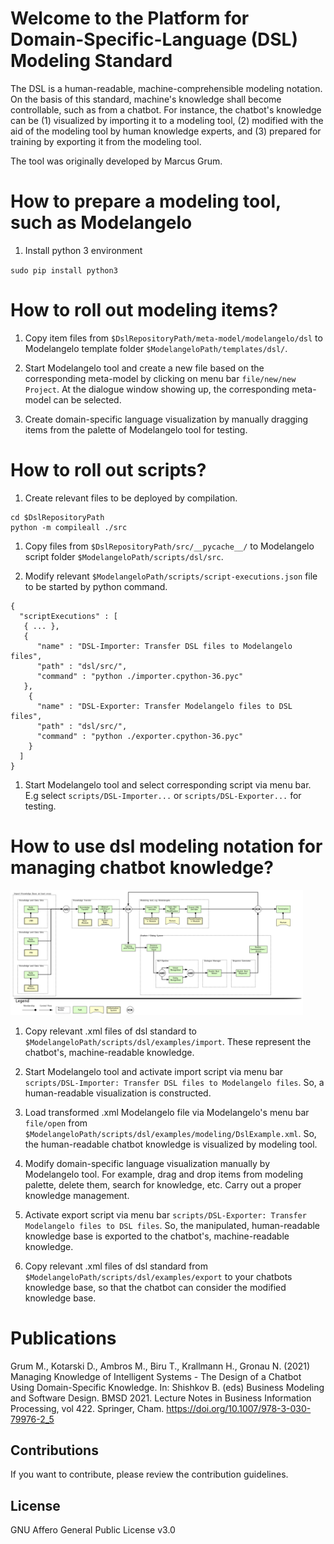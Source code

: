 # Welcome to the Platform for Domain-Specific-Language (DSL) Modeling Standard

The DSL is a human-readable, machine-comprehensible modeling notation.
On the basis of this standard, machine's knowledge shall become controllable, such as from a chatbot.
For instance, the chatbot's knowledge can be 
(1) visualized by importing it to a modeling tool,
(2) modified with the aid of the modeling tool by human knowledge experts, and
(3) prepared for training by exporting it from the modeling tool.

The tool was originally developed by Marcus Grum.


# How to prepare a modeling tool, such as Modelangelo

1. Install python 3 environment

`sudo pip install python3`

# How to roll out modeling items?

1. Copy item files from `$DslRepositoryPath/meta-model/modelangelo/dsl` to Modelangelo template folder `$ModelangeloPath/templates/dsl/`.

1. Start Modelangelo tool and create a new file based on the corresponding meta-model by clicking on menu bar `file/new/new Project`. At the dialogue window showing up, the corresponding meta-model can be selected.

1. Create domain-specific language visualization by manually dragging items from the palette of Modelangelo tool for testing.

# How to roll out scripts?

1. Create relevant files to be deployed by compilation.

```
cd $DslRepositoryPath
python -m compileall ./src
```

1. Copy files from `$DslRepositoryPath/src/__pycache__/` to Modelangelo script folder `$ModelangeloPath/scripts/dsl/src`.

1. Modify relevant `$ModelangeloPath/scripts/script-executions.json` file to be started by python command.

```
{
  "scriptExecutions" : [
   { ... },
   {
      "name" : "DSL-Importer: Transfer DSL files to Modelangelo files",
      "path" : "dsl/src/",
      "command" : "python ./importer.cpython-36.pyc"
   },
    {
      "name" : "DSL-Exporter: Transfer Modelangelo files to DSL files",
      "path" : "dsl/src/",
      "command" : "python ./exporter.cpython-36.pyc"
    }
  ]
}
```

1. Start Modelangelo tool and select corresponding script via menu bar. E.g select `scripts/DSL-Importer...` or `scripts/DSL-Exporter...` for testing.

# How to use dsl modeling notation for managing chatbot knowledge?

<img src="./documentation/images/DSLDataFlow.png" height="200" />

1. Copy relevant .xml files of dsl standard to `$ModelangeloPath/scripts/dsl/examples/import`. These represent the chatbot's, machine-readable knowledge.

1. Start Modelangelo tool and activate import script via menu bar `scripts/DSL-Importer: Transfer DSL files to Modelangelo files`. So, a human-readable visualization is constructed.

1. Load transformed .xml Modelangelo file via Modelangelo's menu bar `file/open` from `$ModelangeloPath/scripts/dsl/examples/modeling/DslExample.xml`. So, the human-readable chatbot knowledge is visualized by modeling tool.

1. Modify domain-specific language visualization manually by Modelangelo tool. For example, drag and drop items from modeling palette, delete them, search for knowledge, etc. Carry out a proper knowledge management.

1. Activate export script via menu bar `scripts/DSL-Exporter: Transfer Modelangelo files to DSL files`. So, the manipulated, human-readable knowledge base is exported to the chatbot's, machine-readable knowledge.

1. Copy relevant .xml files of dsl standard from `$ModelangeloPath/scripts/dsl/examples/export` to your chatbots knowledge base, so that the chatbot can consider the modified knowledge base.

# Publications

Grum M., Kotarski D., Ambros M., Biru T., Krallmann H., Gronau N. (2021) Managing Knowledge of Intelligent Systems - The Design of a Chatbot Using Domain-Specific Knowledge. In: Shishkov B. (eds) Business Modeling and Software Design. BMSD 2021. Lecture Notes in Business Information Processing, vol 422. Springer, Cham. https://doi.org/10.1007/978-3-030-79976-2_5

## Contributions

If you want to contribute, please review the contribution guidelines.

## License

GNU Affero General Public License v3.0